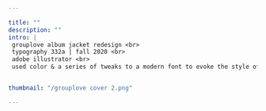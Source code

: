 ```yaml
---

title: ""
description: ""
intro: |
 grouplove album jacket redesign <br>
 typography 332a | fall 2020 <br>
 adobe illustrator <br>
 used color & a series of tweaks to a modern font to evoke the style of grouplove's music


thumbnail: "/grouplove cover 2.png"

---
```

